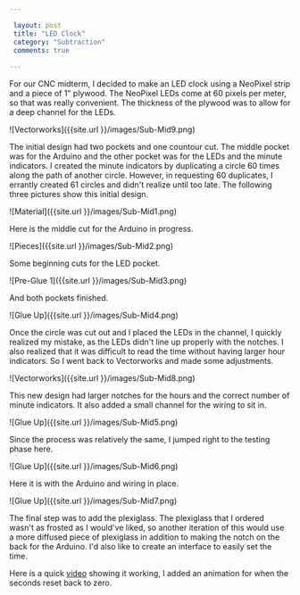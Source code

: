 ```yaml
---

 layout: post
 title: "LED Clock"
 category: "Subtraction"
 comments: true
 
---
```


For our CNC midterm, I decided to make an LED clock using a NeoPixel strip and a piece of 1" plywood. The NeoPixel LEDs come at 60 pixels per meter, so that was really convenient. The thickness of the plywood was to allow for a deep channel for the LEDs.

![Vectorworks]({{site.url }}/images/Sub-Mid9.png)

The initial design had two pockets and one countour cut. The middle pocket was for the Arduino and the other pocket was for the LEDs and the minute indicators. I created the minute indicators by duplicating a circle 60 times along the path of another circle. However, in requesting 60 duplicates, I errantly created 61 circles and didn't realize until too late. The following three pictures show this initial design.

![Material]({{site.url }}/images/Sub-Mid1.png)

Here is the middle cut for the Arduino in progress.

![Pieces]({{site.url }}/images/Sub-Mid2.png)

Some beginning cuts for the LED pocket.

![Pre-Glue 1]({{site.url }}/images/Sub-Mid3.png) 

And both pockets finished.

![Glue Up]({{site.url }}/images/Sub-Mid4.png)

Once the circle was cut out and I placed the LEDs in the channel, I quickly realized my mistake, as the LEDs didn't line up properly with the notches. I also realized that it was difficult to read the time without having larger hour indicators. So I went back to Vectorworks and made some adjustments.

![Vectorworks]({{site.url }}/images/Sub-Mid8.png)

This new design had larger notches for the hours and the correct number of minute indicators. It also added a small channel for the wiring to sit in. 

![Glue Up]({{site.url }}/images/Sub-Mid5.png)

Since the process was relatively the same, I jumped right to the testing phase here.

![Glue Up]({{site.url }}/images/Sub-Mid6.png)

Here it is with the Arduino and wiring in place.

![Glue Up]({{site.url }}/images/Sub-Mid7.png)

The final step was to add the plexiglass. The plexiglass that I ordered wasn't as frosted as I would've liked, so another iteration of this would use a more diffused piece of plexiglass in addition to making the notch on the back for the Arduino. I'd also like to create an interface to easily set the time. 

Here is a quick [video](https://youtu.be/jOIJSMGF65s) showing it working, I added an animation for when the seconds reset back to zero. 
